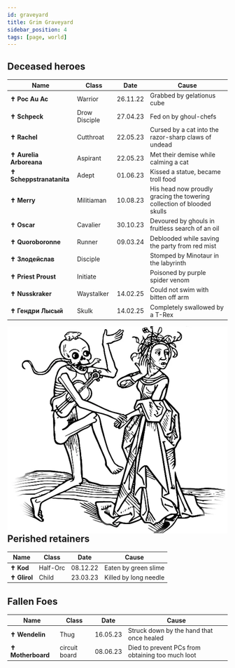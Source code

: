 ```yaml
---
id: graveyard
title: Grim Graveyard
sidebar_position: 4
tags: [page, world]
---
```


## Deceased heroes

| Name                     | Class         | Date     | Cause                                                |
| ------------------------ | ------------- | -------- | ---------------------------------------------------- |
| **✝ Poc Au Ac**         | Warrior       | 26.11.22 | Grabbed by gelationus cube                           |
| **✝ Schpeck**           | Drow Disciple | 27.04.23 | Fed on by ghoul-chefs                                |
| **✝ Rachel**            | Cutthroat     | 22.05.23 | Cursed by a cat into the razor-sharp claws of undead |
| **✝ Aurelia Arboreana** | Aspirant      | 22.05.23 | Met their demise while calming a cat                 |
| **✝ Scheppstranatanita** | Adept      | 01.06.23 | Kissed a statue, became troll food                   |
| **✝ Merry** | Militiaman      | 10.08.23 | His head now proudly gracing the towering collection of blooded skulls |
| **✝ Oscar** | Cavalier      | 30.10.23 | Devoured by ghouls in fruitless search of an oil |
| **✝ Quoroboronne** | Runner      | 09.03.24 | Deblooded while saving the party from red mist |
| **✝ Злодейслав** |   Disciple    |   | Stomped by Minotaur in the labyrinth |
| **✝ Priest Proust** | Initiate      |  | Poisoned by purple spider venom |
| **✝ Nusskraker** | Waystalker      | 14.02.25 | Could not swim with bitten off arm |
| **✝ Гендри Лысый** | Skulk      | 14.02.25 | Completely swallowed by a T-Rex |

<img class="img-character" align="right" src="/img/dance.webp"/>

## Perished retainers

| Name            | Class    | Date     | Cause                                    |
| --------------- | -------- | -------- | ---------------------------------------- |
| **✝ Kod**      | Half-Orc | 08.12.22 | Eaten by green slime                     |
| **✝ Glirol**   | Child    | 23.03.23 | Killed by long needle                    |

## Fallen Foes

| Name            | Class    | Date     | Cause                                    |
| --------------- | -------- | -------- | ---------------------------------------- |
| **✝ Wendelin** | Thug     | 16.05.23 | Struck down by the hand that once healed |
| **✝ Motherboard** | circuit board     | 08.06.23 | Died to prevent PCs from obtaining too much loot |
